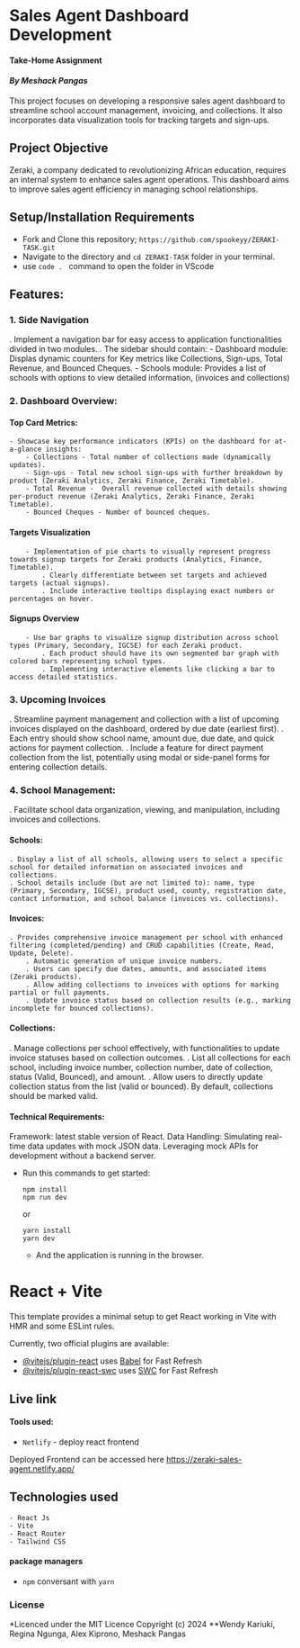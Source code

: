 # Sales Agent Dashboard Development
#### Take-Home Assignment
#### *By Meshack Pangas*
This project focuses on developing a responsive sales agent dashboard to streamline school account management, invoicing, and collections. It also incorporates data visualization tools for tracking targets and sign-ups.

## Project Objective
Zeraki, a company dedicated to revolutionizing African education, requires an internal system to enhance sales agent operations. This dashboard aims to improve sales agent efficiency in managing school relationships.

## Setup/Installation Requirements
- Fork and Clone this repository; `https://github.com/spookeyy/ZERAKI-TASK.git`
- Navigate to the directory and `cd ZERAKI-TASK` folder in your terminal.
- use `code . ` command to open the folder in VScode

## Features:
### 1. Side Navigation
. Implement a navigation bar for easy access to application functionalities divided in two modules.
. The sidebar should contain:
    - Dashboard module: Displas dynamic counters for Key metrics like Collections, Sign-ups, Total Revenue, and Bounced Cheques.
    - Schools module: Provides a list of schools with options to view detailed information, (invoices and collections)
### 2. Dashboard Overview:
#### Top Card Metrics: 
    - Showcase key performance indicators (KPIs) on the dashboard for at-a-glance insights:
        - Collections - Total number of collections made (dynamically updates).
        - Sign-ups - Total new school sign-ups with further breakdown by product (Zeraki Analytics, Zeraki Finance, Zeraki Timetable).
        - Total Revenue -  Overall revenue collected with details showing per-product revenue (Zeraki Analytics, Zeraki Finance, Zeraki Timetable).
        - Bounced Cheques - Number of bounced cheques.
#### Targets Visualization
        - Implementation of pie charts to visually represent progress towards signup targets for Zeraki products (Analytics, Finance, Timetable).
            . Clearly differentiate between set targets and achieved targets (actual signups).
            . Include interactive tooltips displaying exact numbers or percentages on hover.

#### Signups Overview
        - Use bar graphs to visualize signup distribution across school types (Primary, Secondary, IGCSE) for each Zeraki product.
            . Each product should have its own segmented bar graph with colored bars representing school types.
            . Implementing interactive elements like clicking a bar to access detailed statistics.
### 3. Upcoming Invoices
. Streamline payment management and collection with a list of upcoming invoices displayed on the dashboard, ordered by due date (earliest first).
    . Each entry should show school name, amount due, due date, and quick actions for payment collection.
    . Include a feature for direct payment collection from the list, potentially using modal or side-panel forms for entering collection details.
### 4. School Management:

. Facilitate school data organization, viewing, and manipulation, including invoices and collections.

#### Schools:

    . Display a list of all schools, allowing users to select a specific school for detailed information on associated invoices and collections.
    . School details include (but are not limited to): name, type (Primary, Secondary, IGCSE), product used, county, registration date, contact information, and school balance (invoices vs. collections).
#### Invoices:

    . Provides comprehensive invoice management per school with enhanced filtering (completed/pending) and CRUD capabilities (Create, Read, Update, Delete).
        . Automatic generation of unique invoice numbers.
        . Users can specify due dates, amounts, and associated items (Zeraki products).
        . Allow adding collections to invoices with options for marking partial or full payments.
        . Update invoice status based on collection results (e.g., marking incomplete for bounced collections).
#### Collections:

. Manage collections per school effectively, with functionalities to update invoice statuses based on collection outcomes.
    . List all collections for each school, including invoice number, collection number, date of collection, status (Valid, Bounced), and amount.
    . Allow users to directly update collection status from the list (valid or bounced). By default, collections should be marked valid.



#### Technical Requirements:

Framework: latest stable version of React.
Data Handling: Simulating real-time data updates with mock JSON data. Leveraging mock APIs for development without a backend server.


- Run this commands to get started:
  ```
  npm install
  npm run dev
  ```
  or
  ```
  yarn install
  yarn dev
  ```
  - And the application is running in the browser.
# React + Vite
This template provides a minimal setup to get React working in Vite with HMR and some ESLint rules.

Currently, two official plugins are available:

- [@vitejs/plugin-react](https://github.com/vitejs/vite-plugin-react/blob/main/packages/plugin-react/README.md) uses [Babel](https://babeljs.io/) for Fast Refresh
- [@vitejs/plugin-react-swc](https://github.com/vitejs/vite-plugin-react-swc) uses [SWC](https://swc.rs/) for Fast Refresh


## Live link
#### Tools used: 
- `Netlify` - deploy react frontend
<!-- - `Render` - deploy backend (mock server) -->
  
Deployed Frontend can be accessed here https://zeraki-sales-agent.netlify.app/



## Technologies used
    - React Js
    - Vite
    - React Router
    - Tailwind CSS
#### package managers
- ```npm``` conversant with ```yarn```
    
### License
*Licenced under the MIT Licence
Copyright (c) 2024 **Wendy Kariuki, Regina Ngunga, Alex Kiprono, Meshack Pangas
